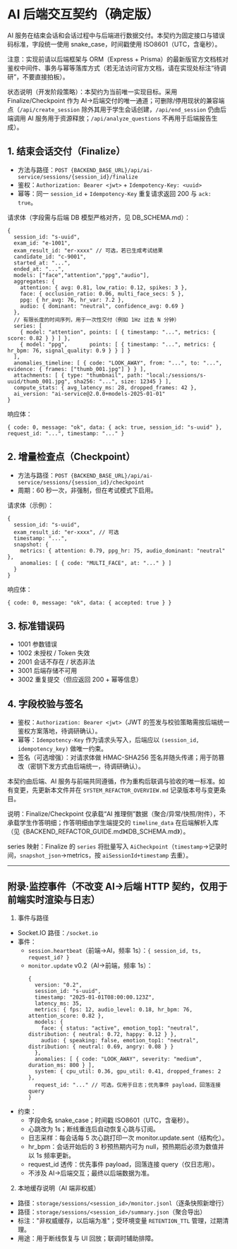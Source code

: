 # AI 后端交互契约（确定版）

AI 服务在结束会话和会话过程中与后端进行数据交付。本契约为固定接口与错误码标准，字段统一使用 snake_case，时间戳使用 ISO8601（UTC，含毫秒）。

注意：实现前请以后端框架与 ORM（Express + Prisma）的最新版官方文档核对鉴权中间件、事务与幂等落库方式（若无法访问官方文档，请在实现处标注“待调研”，不要直接拍板）。

状态说明（开发阶段策略）：本契约为当前唯一实现目标。采用 Finalize/Checkpoint 作为 AI→后端交付的唯一通道；可删除/停用现状的兼容端点（`/api/create_session` 除外其用于学生会话创建，`/api/end_session` 仍由后端调用 AI 服务用于资源释放；`/api/analyze_questions` 不再用于后端报告生成）。

## 1. 结束会话交付（Finalize）
- 方法与路径：`POST {BACKEND_BASE_URL}/api/ai-service/sessions/{session_id}/finalize`
- 鉴权：`Authorization: Bearer <jwt>` + `Idempotency-Key: <uuid>`
- 幂等：同一 `session_id` + `Idempotency-Key` 重复请求返回 200 与 `ack: true`。

请求体（字段需与后端 DB 模型严格对齐，见 DB_SCHEMA.md）：
```
{
  session_id: "s-uuid",
  exam_id: "e-1001",
  exam_result_id: "er-xxxx" // 可选，若已生成考试结果
  candidate_id: "c-9001",
  started_at: "...",
  ended_at: "...",
  models: ["face","attention","ppg","audio"],
  aggregates: {
    attention: { avg: 0.81, low_ratio: 0.12, spikes: 3 },
    face: { occlusion_ratio: 0.06, multi_face_secs: 5 },
    ppg: { hr_avg: 76, hr_var: 7.2 },
    audio: { dominant: "neutral", confidence_avg: 0.69 }
  },
  // 有限长度的时间序列，用于一次性交付（例如 1Hz 过去 N 分钟）
  series: [
    { model: "attention", points: [ { timestamp: "...", metrics: { score: 0.82 } } ] },
    { model: "ppg",       points: [ { timestamp: "...", metrics: { hr_bpm: 76, signal_quality: 0.9 } } ] }
  ],
  anomalies_timeline: [ { code: "LOOK_AWAY", from: "...", to: "...", evidence: { frames: ["thumb_001.jpg"] } } ],
  attachments: [ { type: "thumbnail", path: "local:/sessions/s-uuid/thumb_001.jpg", sha256: "...", size: 12345 } ],
  compute_stats: { avg_latency_ms: 28, dropped_frames: 42 },
  ai_version: "ai-service@2.0.0+models-2025-01-01"
}
```

响应体：
```
{ code: 0, message: "ok", data: { ack: true, session_id: "s-uuid" }, request_id: "...", timestamp: "..." }
```

## 2. 增量检查点（Checkpoint）
- 方法与路径：`POST {BACKEND_BASE_URL}/api/ai-service/sessions/{session_id}/checkpoint`
- 周期：60 秒一次，非强制，但在考试模式下启用。

请求体（示例）：
```
{
  session_id: "s-uuid",
  exam_result_id: "er-xxxx", // 可选
  timestamp: "...",
  snapshot: {
    metrics: { attention: 0.79, ppg_hr: 75, audio_dominant: "neutral" },
    anomalies: [ { code: "MULTI_FACE", at: "..." } ]
  }
}
```

响应体：
```
{ code: 0, message: "ok", data: { accepted: true } }
```

## 3. 标准错误码
- 1001 参数错误
- 1002 未授权 / Token 失效
- 2001 会话不存在 / 状态非法
- 3001 后端存储不可用
- 3002 重复提交（但应返回 200 + 幂等信息）

## 4. 字段校验与签名
- 鉴权：`Authorization: Bearer <jwt>`（JWT 的签发与校验策略需按后端统一鉴权方案落地，待调研确认）。
- 幂等：`Idempotency-Key` 作为请求头写入，后端应以 `(session_id, idempotency_key)` 做唯一约束。
- 签名（可选增强）：对请求体做 HMAC-SHA256 签名并随头传递；用于防篡改（密钥下发方式由后端统一，待调研确认）。

本契约由后端、AI 服务与前端共同遵循，作为重构后联调与验收的唯一标准。如有变更，先更新本文件并在 `SYSTEM_REFACTOR_OVERVIEW.md` 记录版本号与变更条目。

说明：Finalize/Checkpoint 仅承载“AI 推理侧”数据（聚合/异常/快照/附件），不承载学生作答明细；作答明细由学生端提交的 `timeline_data` 在后端解析入库（见《BACKEND_REFACTOR_GUIDE.md》《DB_SCHEMA.md》）。

series 映射：Finalize 的 `series` 将批量写入 `AiCheckpoint`（`timestamp`→记录时间，`snapshot_json`→metrics，按 `aiSessionId+timestamp` 去重）。


---

## 附录·监控事件（不改变 AI→后端 HTTP 契约，仅用于前端实时渲染与日志）

1) 事件与路径
- Socket.IO 路径：`/socket.io`
- 事件：
  - `session.heartbeat`（前端→AI，频率 1s）：`{ session_id, ts, request_id? }`
  - `monitor.update` v0.2（AI→前端，频率 1s）：
    ```
    {
      version: "0.2",
      session_id: "s-uuid",
      timestamp: "2025-01-01T08:00:00.123Z",
      latency_ms: 35,
      metrics: { fps: 12, audio_level: 0.18, hr_bpm: 76, attention_score: 0.82 },
      models: {
        face: { status: "active", emotion_top1: "neutral", distribution: { neutral: 0.72, happy: 0.12 } },
        audio: { speaking: false, emotion_top1: "neutral", distribution: { neutral: 0.69, angry: 0.08 } }
      },
      anomalies: [ { code: "LOOK_AWAY", severity: "medium", duration_ms: 800 } ],
      system: { cpu_util: 0.36, gpu_util: 0.41, dropped_frames: 2 },
      request_id: "..." // 可选，仅用于日志；优先事件 payload，回落连接 query
    }
    ```
- 约束：
  - 字段命名 snake_case；时间戳 ISO8601（UTC，含毫秒）。
  - 心跳改为 1s；断线重连后自动恢复心跳与订阅。
  - 日志采样：每会话每 5 次心跳打印一次 monitor.update.sent（结构化）。
  - hr_bpm：会话开始后的 3 秒预热期内可为 null，预热期后必须为数值并以 1s 频率更新。
  - request_id 透传：优先事件 payload，回落连接 query（仅日志用）。
  - 不涉及 AI→后端交互；最终以后端数据为准。

2) 本地缓存说明（AI 端非权威）
- 路径：`storage/sessions/<session_id>/monitor.jsonl`（逐条快照新增行）
- 路径：`storage/sessions/<session_id>/summary.json`（聚合导出）
- 标注："非权威缓存，以后端为准"；受环境变量 `RETENTION_TTL` 管理，过期清理。
- 用途：用于断线恢复与 UI 回放；联调时辅助排障。
